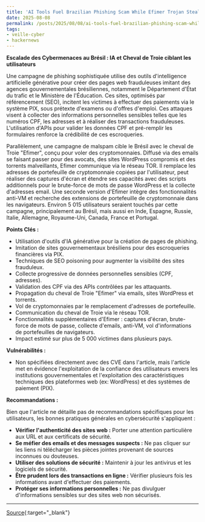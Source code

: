 ```yaml
---
title: 'AI Tools Fuel Brazilian Phishing Scam While Efimer Trojan Steals Crypto from 5,000 Victims'
date: 2025-08-08
permalink: /posts/2025/08/08/ai-tools-fuel-brazilian-phishing-scam-while-efimer-trojan-steals-crypto-from-5000-victims/
tags:
- veille-cyber
- hackernews
---
```

**Escalade des Cybermenaces au Brésil : IA et Cheval de Troie ciblant les utilisateurs**

Une campagne de phishing sophistiquée utilise des outils d'intelligence artificielle générative pour créer des pages web frauduleuses imitant des agences gouvernementales brésiliennes, notamment le Département d'État du trafic et le Ministère de l'Éducation. Ces sites, optimisés par référencement (SEO), incitent les victimes à effectuer des paiements via le système PIX, sous prétexte d'examens ou d'offres d'emploi. Ces attaques visent à collecter des informations personnelles sensibles telles que les numéros CPF, les adresses et à réaliser des transactions frauduleuses. L'utilisation d'APIs pour valider les données CPF et pré-remplir les formulaires renforce la crédibilité de ces escroqueries.

Parallèlement, une campagne de malspam cible le Brésil avec le cheval de Troie "Efimer", conçu pour voler des cryptomonnaies. Diffusé via des emails se faisant passer pour des avocats, des sites WordPress compromis et des torrents malveillants, Efimer communique via le réseau TOR. Il remplace les adresses de portefeuille de cryptomonnaie copiées par l'utilisateur, peut réaliser des captures d'écran et étendre ses capacités avec des scripts additionnels pour le brute-force de mots de passe WordPress et la collecte d'adresses email. Une seconde version d'Efimer intègre des fonctionnalités anti-VM et recherche des extensions de portefeuille de cryptomonnaie dans les navigateurs. Environ 5 015 utilisateurs seraient touchés par cette campagne, principalement au Brésil, mais aussi en Inde, Espagne, Russie, Italie, Allemagne, Royaume-Uni, Canada, France et Portugal.

**Points Clés :**

*   Utilisation d'outils d'IA générative pour la création de pages de phishing.
*   Imitation de sites gouvernementaux brésiliens pour des escroqueries financières via PIX.
*   Techniques de SEO poisoning pour augmenter la visibilité des sites frauduleux.
*   Collecte progressive de données personnelles sensibles (CPF, adresses).
*   Validation des CPF via des APIs contrôlées par les attaquants.
*   Propagation du cheval de Troie "Efimer" via emails, sites WordPress et torrents.
*   Vol de cryptomonnaies par le remplacement d'adresses de portefeuille.
*   Communication du cheval de Troie via le réseau TOR.
*   Fonctionnalités supplémentaires d'Efimer : captures d'écran, brute-force de mots de passe, collecte d'emails, anti-VM, vol d'informations de portefeuilles de navigateurs.
*   Impact estimé sur plus de 5 000 victimes dans plusieurs pays.

**Vulnérabilités :**

*   Non spécifiées directement avec des CVE dans l'article, mais l'article met en évidence l'exploitation de la confiance des utilisateurs envers les institutions gouvernementales et l'exploitation des caractéristiques techniques des plateformes web (ex: WordPress) et des systèmes de paiement (PIX).

**Recommandations :**

Bien que l'article ne détaille pas de recommandations spécifiques pour les utilisateurs, les bonnes pratiques générales en cybersécurité s'appliquent :

*   **Vérifier l'authenticité des sites web :** Porter une attention particulière aux URL et aux certificats de sécurité.
*   **Se méfier des emails et des messages suspects :** Ne pas cliquer sur les liens ni télécharger les pièces jointes provenant de sources inconnues ou douteuses.
*   **Utiliser des solutions de sécurité :** Maintenir à jour les antivirus et les logiciels de sécurité.
*   **Être prudent lors des transactions en ligne :** Vérifier plusieurs fois les informations avant d'effectuer des paiements.
*   **Protéger ses informations personnelles :** Ne pas divulguer d'informations sensibles sur des sites web non sécurisés.

---
[Source](https://thehackernews.com/2025/08/ai-tools-fuel-brazilian-phishing-scam.html){:target="_blank"}
